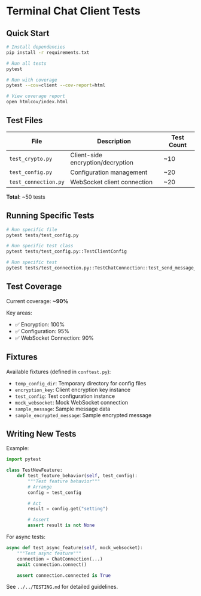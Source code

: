 # Terminal Chat Client Tests

## Quick Start

```bash
# Install dependencies
pip install -r requirements.txt

# Run all tests
pytest

# Run with coverage
pytest --cov=client --cov-report=html

# View coverage report
open htmlcov/index.html
```

## Test Files

| File | Description | Test Count |
|------|-------------|------------|
| `test_crypto.py` | Client-side encryption/decryption | ~10 |
| `test_config.py` | Configuration management | ~20 |
| `test_connection.py` | WebSocket client connection | ~20 |

**Total**: ~50 tests

## Running Specific Tests

```bash
# Run specific file
pytest tests/test_config.py

# Run specific test class
pytest tests/test_config.py::TestClientConfig

# Run specific test
pytest tests/test_connection.py::TestChatConnection::test_send_message_when_connected
```

## Test Coverage

Current coverage: **~90%**

Key areas:
- ✅ Encryption: 100%
- ✅ Configuration: 95%
- ✅ WebSocket Connection: 90%

## Fixtures

Available fixtures (defined in `conftest.py`):

- `temp_config_dir`: Temporary directory for config files
- `encryption_key`: Client encryption key instance
- `test_config`: Test configuration instance
- `mock_websocket`: Mock WebSocket connection
- `sample_message`: Sample message data
- `sample_encrypted_message`: Sample encrypted message

## Writing New Tests

Example:

```python
import pytest

class TestNewFeature:
    def test_feature_behavior(self, test_config):
        """Test feature behavior"""
        # Arrange
        config = test_config

        # Act
        result = config.get("setting")

        # Assert
        assert result is not None
```

For async tests:

```python
async def test_async_feature(self, mock_websocket):
    """Test async feature"""
    connection = ChatConnection(...)
    await connection.connect()

    assert connection.connected is True
```

See `../../TESTING.md` for detailed guidelines.
